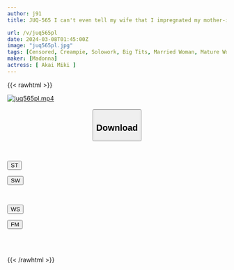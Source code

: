 ```yaml
---
author: j91
title: JUQ-565 I can't even tell my wife that I impregnated my mother-in-law... -I was on a hot spring trip for 1 night and 2 days, and I lost myself and cum inside me. - Miki Akai

url: /v/juq565pl
date: 2024-03-08T01:45:00Z
image: "juq565pl.jpg"
tags: [Censored, Creampie, Solowork, Big Tits, Married Woman, Mature Woman, Hot Spring	]
maker: [Madonna]
actress: [ Akai Miki ]
---
```



{{< rawhtml >}}

<div class="video" data-videoid="A2GwXby9b9iX39v">
    <a href="javascript:;">
        <img src="/v/juq565pl/juq565pl.jpg" width="WIDTH" height="HEIGHT" alt="juq565pl.mp4" loading="lazy">
    </a>
</div>

<script type="text/javascript" src="https://j91.asia/asset/on-demand-st.js"></script>

<br>
  <link rel="stylesheet" href="https://j91.asia/asset/bs5.css">
  
  <center>
  <button class="btn btn-primary" type="button" data-bs-toggle="collapse" data-bs-target=".multi-collapse" aria-expanded="false" aria-controls="multiCollapseExample1 multiCollapseExample2"><h2>Download</h2></button></center>
</p>
<div class="row">
  <div class="col">
    <div class="collapse multi-collapse" id="multiCollapseExample1">
      <div class="card card-body">
	      	      <br>
<div class="buttons">  
<p><a href="https://streamtape.to/v/A2GwXby9b9iX39v" target="_blank"><button class="btn-hover color-3"><i class="fa fa-download"></i> ST</button></a></p>
<p><a href="https://cdnwish.com/nd7nuxkwekxq" target="_blank"><button class="btn-hover color-2"><i class="fa fa-download"></i> SW</button></a></p></div>
    </div>
  </div>
</div>
  <div class="col">
    <div class="collapse multi-collapse" id="multiCollapseExample2">
      <div class="card card-body">
	      <br>
<div class="buttons">
<p><a href="https://wolfstream.tv/0nne7xdx8tll"><button class="btn-hover color-9"><i class="fa fa-download"></i> WS</button></a></p>
<p><a href="https://filemoon.sx/d/9kffg1eqteaf"><button class="btn-hover color-8"><i class="fa fa-download"></i> FM</button></a></p></div>
<br><br>
      </div>
    </div>
  </div>
</div>

{{< /rawhtml >}}